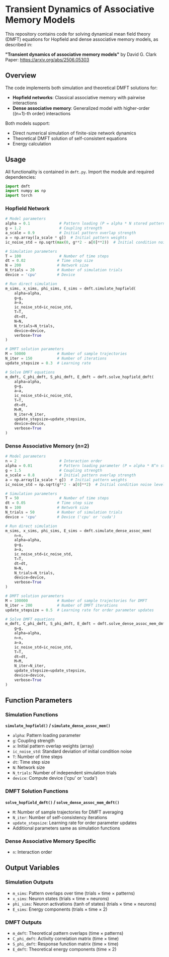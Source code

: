 # Transient Dynamics of Associative Memory Models

This repository contains code for solving dynamical mean field theory (DMFT) equations for Hopfield and dense associative memory models, as described in:

**"Transient dynamics of associative memory models"** by David G. Clark  
Paper: https://arxiv.org/abs/2506.05303

## Overview

The code implements both simulation and theoretical DMFT solutions for:
- **Hopfield networks**: Classical associative memory with pairwise interactions
- **Dense associative memory**: Generalized model with higher-order ((n+1)-th order) interactions

Both models support:
- Direct numerical simulation of finite-size network dynamics
- Theoretical DMFT solution of self-consistent equations
- Energy calculation

## Usage

All functionality is contained in `dmft.py`. Import the module and required dependencies:

```python
import dmft
import numpy as np
import torch
```

### Hopfield Network

```python
# Model parameters
alpha = 0.1             # Pattern loading (P = alpha * N stored patterns)
g = 1.2                 # Coupling strength
a_scale = 0.9           # Initial pattern overlap strength
a = np.array([a_scale * g])  # Initial pattern weights
ic_noise_std = np.sqrt(max(0, g**2 - a[0]**2))  # Initial condition noise

# Simulation parameters
T = 100                 # Number of time steps
dt = 0.02              # Time step size
N = 200                # Network size
N_trials = 20          # Number of simulation trials
device = 'cpu'         # Device

# Run direct simulation
m_sims, x_sims, phi_sims, E_sims = dmft.simulate_hopfield(
    alpha=alpha,
    g=g,
    a=a,
    ic_noise_std=ic_noise_std,
    T=T,
    dt=dt,
    N=N,
    N_trials=N_trials,
    device=device,
    verbose=True
)

# DMFT solution parameters
M = 50000              # Number of sample trajectories
N_iter = 150           # Number of iterations
update_stepsize = 0.3  # Learning rate

# Solve DMFT equations
m_dmft, C_phi_dmft, S_phi_dmft, E_dmft = dmft.solve_hopfield_dmft(
    alpha=alpha,
    g=g,
    a=a,
    ic_noise_std=ic_noise_std,
    T=T,
    dt=dt,
    M=M,
    N_iter=N_iter,
    update_stepsize=update_stepsize,
    device=device,
    verbose=True
)
```

### Dense Associative Memory (n=2)

```python
# Model parameters
n = 2                   # Interaction order
alpha = 0.01            # Pattern loading parameter (P = alpha * N^n stored patterns)
g = 1.5                 # Coupling strength
a_scale = 0.8           # Initial pattern overlap strength
a = np.array([a_scale * g])  # Initial pattern weights
ic_noise_std = np.sqrt(g**2 - a[0]**2)  # Initial condition noise level

# Simulation parameters
T = 50                  # Number of time steps
dt = 0.05              # Time step size
N = 100                # Network size
N_trials = 50          # Number of simulation trials
device = 'cpu'         # Device ('cpu' or 'cuda')

# Run direct simulation
m_sims, x_sims, phi_sims, E_sims = dmft.simulate_dense_assoc_mem(
    n=n,
    alpha=alpha,
    g=g,
    a=a,
    ic_noise_std=ic_noise_std,
    T=T,
    dt=dt,
    N=N,
    N_trials=N_trials,
    device=device,
    verbose=True
)

# DMFT solution parameters
M = 100000             # Number of sample trajectories for DMFT
N_iter = 200           # Number of DMFT iterations
update_stepsize = 0.5  # Learning rate for order parameter updates

# Solve DMFT equations
m_dmft, C_phi_dmft, S_phi_dmft, E_dmft = dmft.solve_dense_assoc_mem_dmft(
    g=g,
    alpha=alpha,
    n=n,
    a=a,
    ic_noise_std=ic_noise_std,
    T=T,
    dt=dt,
    M=M,
    N_iter=N_iter,
    update_stepsize=update_stepsize,
    device=device,
    verbose=True
)
```

## Function Parameters

### Simulation Functions

**`simulate_hopfield()` / `simulate_dense_assoc_mem()`**
- `alpha`: Pattern loading parameter
- `g`: Coupling strength
- `a`: Initial pattern overlap weights (array)
- `ic_noise_std`: Standard deviation of initial condition noise
- `T`: Number of time steps
- `dt`: Time step size
- `N`: Network size
- `N_trials`: Number of independent simulation trials
- `device`: Compute device ('cpu' or 'cuda')

### DMFT Solution Functions

**`solve_hopfield_dmft()` / `solve_dense_assoc_mem_dmft()`**
- `M`: Number of sample trajectories for DMFT averaging
- `N_iter`: Number of self-consistency iterations
- `update_stepsize`: Learning rate for order parameter updates
- Additional parameters same as simulation functions

### Dense Associative Memory Specific
- `n`: Interaction order

## Output Variables

### Simulation Outputs
- `m_sims`: Pattern overlaps over time (trials × time × patterns)
- `x_sims`: Neuron states (trials × time × neurons)  
- `phi_sims`: Neuron activations (tanh of states) (trials × time × neurons)
- `E_sims`: Energy components (trials × time × 2)

### DMFT Outputs
- `m_dmft`: Theoretical pattern overlaps (time × patterns)
- `C_phi_dmft`: Activity correlation matrix (time × time)
- `S_phi_dmft`: Response function matrix (time × time)
- `E_dmft`: Theoretical energy components (time × 2)
